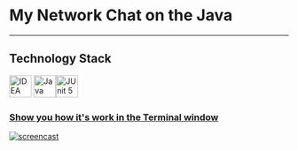 # My Network Chat on the Java

___

## Technology Stack

<a href="https://www.jetbrains.com/idea/"><img src="https://starchenkov.pro/qa-guru/img/skills/Intelij_IDEA.svg" width="40" height="40"  alt="IDEA"/></a>
<a href="https://www.jetbrains.com/idea/"><img src="https://starchenkov.pro/qa-guru/img/skills/Java.svg" width="40" height="40"  alt="Java"/></a><a href="https://www.jetbrains.com/idea/"><img src="https://starchenkov.pro/qa-guru/img/skills/JUnit5.svg" width="40" height="40"  alt="JUnit 5"/></a><a href="https://www.jetbrains.com/idea/"></a> <a href="https://www.jetbrains.com/idea/"></a>
<a href="https://www.jetbrains.com/idea/">

### Show you how it's work in the Terminal window

![screencast](/home/nick/IdeaProjects/JavaMax/src/main/resources/ScreenMyChat.gif)

